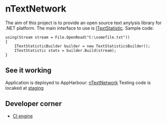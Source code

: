 nTextNetwork
============

The aim of this project is to provide an open source text anylysis library for .NET platform.
The main interface to use is [ITextStatistic](https://github.com/oleksii-mdr/nTextNetwork/blob/master/src/app/nTextNetwork.Core/Interfaces/ITextStatistic.cs).
Sample code:
```CSharp
using(Stream stream = File.OpenRead("C:\somefile.txt"))
{
	ITextStatisticBuilder builder = new TextStatisticsBuilder();
	ITextStatistic stats = builder.Build(stream);
}
```

See it working
-------------
Application is deployed to AppHarbour: [nTextNetwork](http://ntextnetwork.apphb.com/)
Testing code is locaked at [staging](http://ntextnetwork.apphb.com/staging)

Developer corner
-------------
*   [CI engine](https://appharbor.com/applications/ntextnetwork)